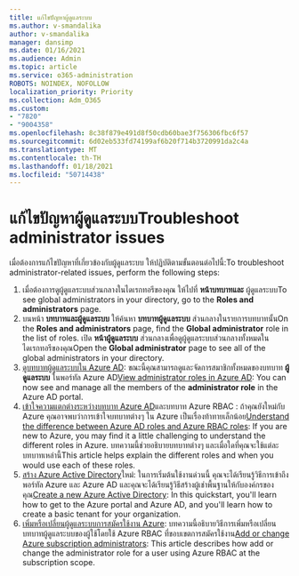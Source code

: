 ```yaml
---
title: แก้ไขปัญหาผู้ดูแลระบบ
ms.author: v-smandalika
author: v-smandalika
manager: dansimp
ms.date: 01/16/2021
ms.audience: Admin
ms.topic: article
ms.service: o365-administration
ROBOTS: NOINDEX, NOFOLLOW
localization_priority: Priority
ms.collection: Adm_O365
ms.custom:
- "7820"
- "9004358"
ms.openlocfilehash: 8c38f879e491d8f50cdb60bae3f756306fbc6f57
ms.sourcegitcommit: 6d02eb533fd74199af6b20f714b3720991da2c4a
ms.translationtype: MT
ms.contentlocale: th-TH
ms.lasthandoff: 01/18/2021
ms.locfileid: "50714438"
---
```

# <a name="troubleshoot-administrator-issues"></a><span data-ttu-id="5a963-102">แก้ไขปัญหาผู้ดูแลระบบ</span><span class="sxs-lookup"><span data-stu-id="5a963-102">Troubleshoot administrator issues</span></span>

<span data-ttu-id="5a963-103">เมื่อต้องการแก้ไขปัญหาที่เกี่ยวข้องกับผู้ดูแลระบบ ให้ปฏิบัติตามขั้นตอนต่อไปนี้:</span><span class="sxs-lookup"><span data-stu-id="5a963-103">To troubleshoot administrator-related issues, perform the following steps:</span></span>

1. <span data-ttu-id="5a963-104">เมื่อต้องการดูผู้ดูแลระบบส่วนกลางในไดเรกทอรีของคุณ ให้ไปที่ **หน้าบทบาทและ** ผู้ดูแลระบบ</span><span class="sxs-lookup"><span data-stu-id="5a963-104">To see global administrators in your directory, go to the **Roles and administrators** page.</span></span>
2. <span data-ttu-id="5a963-105">บนหน้า **บทบาทและผู้ดูแลระบบ** ให้ค้นหา **บทบาทผู้ดูแลระบบ** ส่วนกลางในรายการบทบาทนั้น</span><span class="sxs-lookup"><span data-stu-id="5a963-105">On the **Roles and administrators** page, find the **Global administrator** role in the list of roles.</span></span> <span data-ttu-id="5a963-106">เปิด **หน้าผู้ดูแลระบบ** ส่วนกลางเพื่อดูผู้ดูแลระบบส่วนกลางทั้งหมดในไดเรกทอรีของคุณ</span><span class="sxs-lookup"><span data-stu-id="5a963-106">Open the **Global administrator** page to see all of the global administrators in your directory.</span></span>
3. <span data-ttu-id="5a963-107">[ดูบทบาทผู้ดูแลระบบใน Azure AD](https://docs.microsoft.com/azure/active-directory/roles/manage-roles-portal): ขณะนี้คุณสามารถดูและจัดการสมาชิกทั้งหมดของบทบาท **ผู้ดูแลระบบ** ในพอร์ทัล Azure AD</span><span class="sxs-lookup"><span data-stu-id="5a963-107">[View administrator roles in Azure AD](https://docs.microsoft.com/azure/active-directory/roles/manage-roles-portal): You can now see and manage all the members of the **administrator role** in the Azure AD portal.</span></span>
4. <span data-ttu-id="5a963-108">[เข้าใจความแตกต่างระหว่างบทบาท Azure AD](https://docs.microsoft.com/azure/role-based-access-control/rbac-and-directory-admin-roles)และบทบาท Azure RBAC : ถ้าคุณยังใหม่กับ Azure คุณอาจพบว่าการเข้าใจบทบาทต่างๆ ใน Azure เป็นเรื่องท้าทายเล็กน้อย</span><span class="sxs-lookup"><span data-stu-id="5a963-108">[Understand the difference between Azure AD roles and Azure RBAC roles](https://docs.microsoft.com/azure/role-based-access-control/rbac-and-directory-admin-roles): If you are new to Azure, you may find it a little challenging to understand the different roles in Azure.</span></span> <span data-ttu-id="5a963-109">บทความนี้ช่วยอธิบายบทบาทต่างๆ และเมื่อใดที่คุณจะใช้แต่ละบทบาทเหล่านี้</span><span class="sxs-lookup"><span data-stu-id="5a963-109">This article helps explain the different roles and when you would use each of these roles.</span></span>
5. <span data-ttu-id="5a963-110">[สร้าง Azure Active Directory](https://docs.microsoft.com/azure/active-directory/fundamentals/active-directory-access-create-new-tenant)ใหม่: ในการเริ่มต้นใช้งานด่วนนี้ คุณจะได้เรียนรู้วิธีการเข้าถึงพอร์ทัล Azure และ Azure AD และคุณจะได้เรียนรู้วิธีสร้างผู้เช่าพื้นฐานให้กับองค์กรของคุณ</span><span class="sxs-lookup"><span data-stu-id="5a963-110">[Create a new Azure Active Directory](https://docs.microsoft.com/azure/active-directory/fundamentals/active-directory-access-create-new-tenant): In this quickstart, you'll learn how to get to the Azure portal and Azure AD, and you'll learn how to create a basic tenant for your organization.</span></span>
6. <span data-ttu-id="5a963-111">[เพิ่มหรือเปลี่ยนผู้ดูแลระบบการสมัครใช้งาน Azure](https://docs.microsoft.com/azure/cost-management-billing/manage/add-change-subscription-administrator): บทความนี้อธิบายวิธีการเพิ่มหรือเปลี่ยนบทบาทผู้ดูแลระบบของผู้ใช้โดยใช้ Azure RBAC ที่ขอบเขตการสมัครใช้งาน</span><span class="sxs-lookup"><span data-stu-id="5a963-111">[Add or change Azure subscription administrators](https://docs.microsoft.com/azure/cost-management-billing/manage/add-change-subscription-administrator): This article describes how add or change the administrator role for a user using Azure RBAC at the subscription scope.</span></span>
